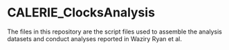 # CALERIE_ClocksAnalysis

The files in this repository are the script files used to assemble the analysis datasets and conduct analyses reported in Waziry Ryan et al. 
